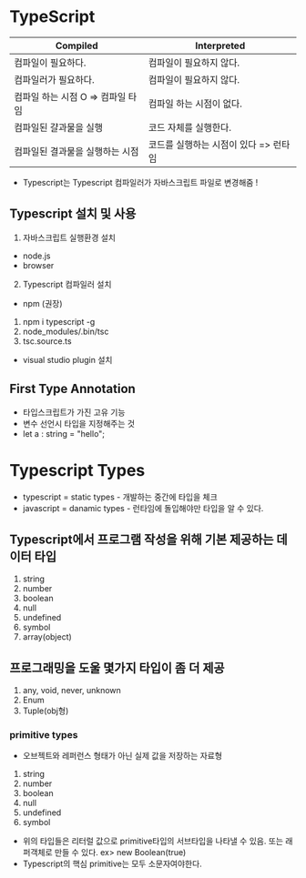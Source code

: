 # TypeScript

| Compiled                          | Interpreted                           |
| --------------------------------- | ------------------------------------- |
| 컴파일이 필요하다.                | 컴파일이 필요하지 않다.               |
| 컴파일러가 필요하다.              | 컴파일이 필요하지 않다.               |
| 컴파일 하는 시점 O => 컴파일 타임 | 컴파일 하는 시점이 없다.              |
| 컴파일된 걀과물을 실행            | 코드 자체를 실행한다.                 |
| 컴파일된 결과물을 실행하는 시점   | 코드를 실행하는 시점이 있다 => 런타임 |

- Typescript는 Typescript 컴파일러가 자바스크립트 파일로 변경해줌 !

## Typescript 설치 및 사용

1. 자바스크립트 실행환경 설치

- node.js
- browser

2. Typescript 컴파일러 설치

- npm (권장)

1. npm i typescript -g
2. node_modules/.bin/tsc
3. tsc.source.ts

- visual studio plugin 설치

## First Type Annotation

- 타입스크립트가 가진 고유 기능
- 변수 선언시 타입을 지정해주는 것
- let a : string = "hello";

# Typescript Types

- typescript = static types - 개발하는 중간에 타입을 체크
- javascript = danamic types - 런타임에 돌입해야만 타입을 알 수 있다.

## Typescript에서 프로그램 작성을 위해 기본 제공하는 데이터 타입

1. string
2. number
3. boolean
4. null
5. undefined
6. symbol
7. array(object)

## 프로그래밍을 도울 몇가지 타입이 좀 더 제공

1. any, void, never, unknown
2. Enum
3. Tuple(obj형)

### primitive types

- 오브젝트와 레퍼런스 형태가 아닌 실제 값을 저장하는 자료형

1. string
2. number
3. boolean
4. null
5. undefined
6. symbol

- 위의 타입들은 리터럴 값으로 primitive타입의 서브타입을 나타낼 수 있음.
  또는 래퍼객체로 만들 수 있다. ex> new Boolean(true)
- Typescript의 핵심 primitive는 모두 소문자여야한다.
